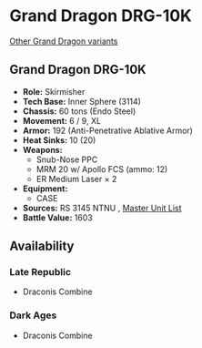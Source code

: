 # Grand Dragon DRG-10K 

[Other Grand Dragon variants](../grand_dragon.md) 

## Grand Dragon DRG-10K 

- **Role:** Skirmisher 
- **Tech Base:** Inner Sphere (3114) 
- **Chassis:** 60 tons (Endo Steel) 
- **Movement:** 6 / 9, XL 
- **Armor:** 192 (Anti-Penetrative Ablative Armor) 
- **Heat Sinks:** 10 (20) 
- **Weapons:** 
  - Snub-Nose PPC 
  - MRM 20 w/ Apollo FCS (ammo: 12) 
  - ER Medium Laser × 2 
- **Equipment:** 
  - CASE 
- **Sources:** RS 3145 NTNU , [Master Unit List](http://masterunitlist.info/Unit/Details/6889/grand-dragon-drg-10k) 
- **Battle Value:** 1603 

## Availability 

### Late Republic 

- Draconis Combine 

### Dark Ages 

- Draconis Combine 

